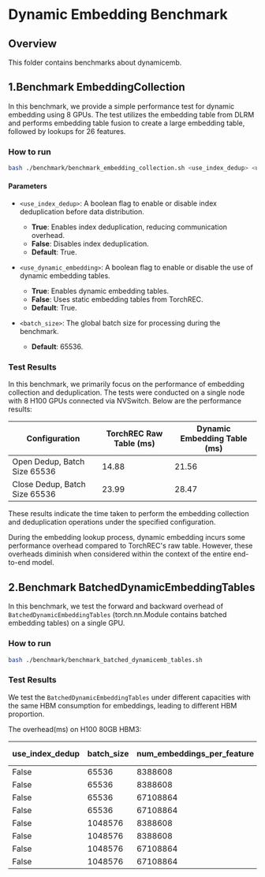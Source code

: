 # Dynamic Embedding Benchmark

## Overview

This folder contains benchmarks about dynamicemb.

## 1.Benchmark EmbeddingCollection

In this benchmark, we provide a simple performance test for dynamic embedding using 8 GPUs. The test utilizes the embedding table from DLRM and performs embedding table fusion to create a large embedding table, followed by lookups for 26 features.

### How to run

```bash
bash ./benchmark/benchmark_embedding_collection.sh <use_index_dedup> <use_dynamic_embedding> <batch_size>
```

#### Parameters

- `<use_index_dedup>`: A boolean flag to enable or disable index deduplication before data distribution.
  - **True**: Enables index deduplication, reducing communication overhead.
  - **False**: Disables index deduplication.
  - **Default**: True.

- `<use_dynamic_embedding>`: A boolean flag to enable or disable the use of dynamic embedding tables.
  - **True**: Enables dynamic embedding tables.
  - **False**: Uses static embedding tables from TorchREC.
  - **Default**: True.

- `<batch_size>`: The global batch size for processing during the benchmark.
  - **Default**: 65536.

### Test Results

In this benchmark, we primarily focus on the performance of embedding collection and deduplication. The tests were conducted on a single node with 8 H100 GPUs connected via NVSwitch. Below are the performance results:

| Configuration               | TorchREC Raw Table (ms) | Dynamic Embedding Table (ms) |
|-----------------------------|-------------------------|-------------------------------|
| Open Dedup, Batch Size 65536 | 14.88                   | 21.56                         |
| Close Dedup, Batch Size 65536 | 23.99                   | 28.47                         |

These results indicate the time taken to perform the embedding collection and deduplication operations under the specified configuration.

During the embedding lookup process, dynamic embedding incurs some performance overhead compared to TorchREC's raw table. However, these overheads diminish when considered within the context of the entire end-to-end model.

## 2.Benchmark BatchedDynamicEmbeddingTables

In this benchmark, we test the forward and backward overhead of `BatchedDynamicEmbeddingTables` (torch.nn.Module contains batched embedding tables) on a single GPU.

### How to run

```bash
bash ./benchmark/benchmark_batched_dynamicemb_tables.sh
```

### Test Results

We test the `BatchedDynamicEmbeddingTables` under different capacities with the same HBM consumption for embeddings, leading to different HBM proportion.

The overhead(ms) on H100 80GB HBM3:

| use_index_dedup | batch_size | num_embeddings_per_feature | hbm_for_embeddings | optimizer_type | feature_distribution-alpha | embedding_dim | num_iterations | cache_algorithm | eval(torchrec) | forward(torchrec) | backward(torchrec) | train(torchrec) | eval(dynamicemb) | forward(dynamicemb) | backward(dynamicemb) | train(dynamicemb) |
| --------------- | ---------- | -------------------------- | ------------------ | -------------- | -------------------------- | ------------- | -------------- | --------------- | -------------- | ----------------- | ------------------ | --------------- | ---------------- | ------------------- | -------------------- | ----------------- |
| False           | 65536      | 8388608                    | 4294967296         | sgd            | pow-law-1.05               | 128           | 100            | lru             | 0.4965         | 0.4972            | 0.4929             | 0.9901          | 0.0687           | 0.1951              | 0.4059               | 0.5999            |
| False           | 65536      | 8388608                    | 12884901888        | adam           | pow-law-1.05               | 128           | 100            | lru             | 0.5000         | 0.4999            | 1.1617             | 1.6616          | 0.0691           | 0.2001              | 0.4339               | 0.6347            |
| False           | 65536      | 67108864                   | 4294967296         | sgd            | pow-law-1.05               | 128           | 100            | lru             | 0.5124         | 0.5124            | 0.5376             | 1.0499          | 1.0508           | 1.1495              | 1.282                | 2.4302            |
| False           | 65536      | 67108864                   | 12884901888        | adam           | pow-law-1.05               | 128           | 100            | lru             | 0.5158         | 0.5157            | 1.2876             | 1.8033          | 1.0916           | 1.2015              | 1.4509               | 2.6543            |
| False           | 1048576    | 8388608                    | 4294967296         | sgd            | pow-law-1.05               | 128           | 100            | lru             | 7.5263         | 7.5274            | 3.6960             | 11.2234         | 0.6011           | 0.8402              | 1.6120               | 2.4558            |
| False           | 1048576    | 8388608                    | 12884901888        | adam           | pow-law-1.05               | 128           | 100            | lru             | 7.5300         | 7.5305            | 10.2640            | 17.7945         | 0.6012           | 0.8596              | 1.8197               | 2.6794            |
| False           | 1048576    | 67108864                   | 4294967296         | sgd            | pow-law-1.05               | 128           | 100            | lru             | 7.8093         | 7.8095            | 4.4519             | 12.2614         | 15.0906          | 10.8440             | 11.8741              | 22.7194           |
| False           | 1048576    | 67108864                   | 12884901888        | adam           | pow-law-1.05               | 128           | 100            | lru             | 7.8124         | 7.8129            | 12.5192            | 20.3321         | 15.5863          | 11.2428             | 12.6806              | 23.9257           |